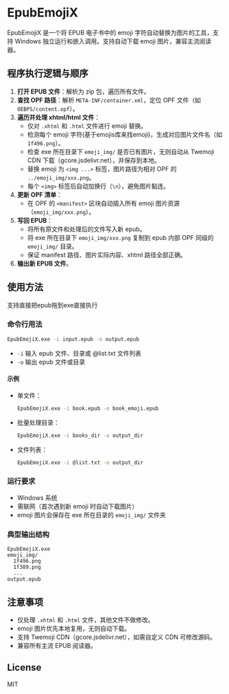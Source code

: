 # EpubEmojiX

EpubEmojiX 是一个将 EPUB 电子书中的 emoji 字符自动替换为图片的工具，支持 Windows 独立运行和嵌入调用。支持自动下载 emoji 图片，兼容主流阅读器。

## 程序执行逻辑与顺序

1. **打开 EPUB 文件**：解析为 zip 包，遍历所有文件。
2. **查找 OPF 路径**：解析 `META-INF/container.xml`，定位 OPF 文件（如 `OEBPS/content.opf`）。
3. **遍历并处理 xhtml/html 文件**：
   - 仅对 `.xhtml` 和 `.html` 文件进行 emoji 替换。
   - 检测每个 emoji 字符(基于emojis库来找emoji)，生成对应图片文件名（如 `1f496.png`）。
   - 检查 exe 所在目录下 `emoji_img/` 是否已有图片，无则自动从 Twemoji CDN 下载（gcore.jsdelivr.net），并保存到本地。
   - 替换 emoji 为 `<img ...>` 标签，图片路径为相对 OPF 的 `../emoji_img/xxx.png`。
   - 每个 `<img>` 标签后自动加换行（`\n`），避免图片黏连。
4. **更新 OPF 清单**：
   - 在 OPF 的 `<manifest>` 区块自动插入所有 emoji 图片资源（`emoji_img/xxx.png`）。
5. **写回 EPUB**：
   - 将所有原文件和处理后的文件写入新 epub。
   - 将 exe 所在目录下 `emoji_img/xxx.png` 复制到 epub 内部 OPF 同级的 `emoji_img/` 目录。
   - 保证 manifest 路径、图片实际内容、xhtml 路径全部正确。
6. **输出新 EPUB 文件**。

## 使用方法

支持直接把epub拖到exe直接执行

### 命令行用法

```sh
EpubEmojiX.exe -i input.epub -o output.epub
```
- `-i` 输入 epub 文件、目录或 @list.txt 文件列表
- `-o` 输出 epub 文件或目录

#### 示例
- 单文件：
  ```sh
  EpubEmojiX.exe -i book.epub -o book_emoji.epub
  ```
- 批量处理目录：
  ```sh
  EpubEmojiX.exe -i books_dir -o output_dir
  ```
- 文件列表：
  ```sh
  EpubEmojiX.exe -i @list.txt -o output_dir
  ```

### 运行要求
- Windows 系统
- 需联网（首次遇到新 emoji 时自动下载图片）
- emoji 图片会保存在 exe 所在目录的 `emoji_img/` 文件夹

### 典型输出结构
```
EpubEmojiX.exe
emoji_img/
  1f496.png
  1f389.png
  ...
output.epub
```

## 注意事项
- 仅处理 `.xhtml` 和 `.html` 文件，其他文件不做修改。
- emoji 图片优先本地复用，无则自动下载。
- 支持 Twemoji CDN（gcore.jsdelivr.net），如需自定义 CDN 可修改源码。
- 兼容所有主流 EPUB 阅读器。

## License
MIT
